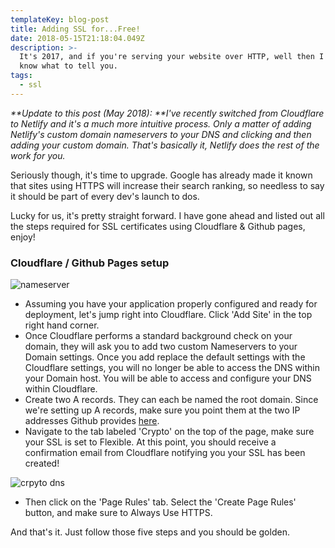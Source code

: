 ```yaml
---
templateKey: blog-post
title: Adding SSL for...Free!
date: 2018-05-15T21:18:04.049Z
description: >-
  It's 2017, and if you're serving your website over HTTP, well then I don't
  know what to tell you. 
tags:
  - ssl
---
```

_**Update to this post (May 2018): **I've recently switched from Cloudflare to Netlify and it's a much more intuitive process. Only a matter of adding Netlify's custom domain nameservers to your DNS and  clicking and then adding your custom domain. That's basically it, Netlify does the rest of the work for you._

Seriously though, it's time to upgrade.
Google has already made it known that sites using HTTPS will increase their search ranking, so needless to say it should be part of every dev's launch to dos.

Lucky for us, it's pretty straight forward. I have gone ahead and listed out all the steps required for SSL certificates using Cloudflare & Github pages, enjoy!

### Cloudflare / Github Pages setup

![nameserver](/img/nameserver.png)

* Assuming you have your application properly configured and ready for deployment, let's jump right into Cloudflare. Click 'Add Site' in the top right hand corner.
* Once Cloudflare performs a standard background check on your domain, they will ask you to add two custom Nameservers to your Domain settings. Once you add replace the default settings with the Cloudflare settings, you will no longer be able to access the DNS within your Domain host. You will be able to access and configure your DNS within Cloudflare.
* Create two A records. They can each be named the root domain. Since we're setting up A records, make sure you point them at the two IP addresses Github provides [here](https://help.github.com/articles/setting-up-an-apex-domain/).
* Navigate to the tab labeled 'Crypto' on the top of the page, make sure your SSL is set to Flexible. At this point, you should receive a confirmation email from Cloudflare notifying you your SSL has been created!

![crpyto dns](/img/crypto.jpg)

* Then click on the 'Page Rules' tab. Select the 'Create Page Rules' button, and make sure to Always Use HTTPS.

And that's it. Just follow those five steps and you should be golden.
